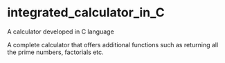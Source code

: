# integrated_calculator_in_C
A calculator developed in C language

A complete calculator that offers additional functions such as returning all the prime numbers, factorials etc.
